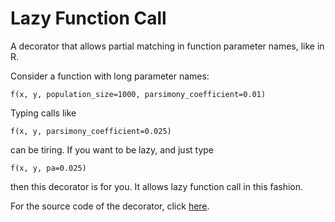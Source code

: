 # Lazy Function Call

A decorator that allows partial matching in function parameter names, like in R.

Consider a function with long parameter names:

`f(x, y, population_size=1000, parsimony_coefficient=0.01)`

Typing calls like

`f(x, y, parsimony_coefficient=0.025)`

can be tiring. If you want to be lazy, and just type

`f(x, y, pa=0.025)`

then this decorator is for you. It allows lazy function call in this fashion.

For the source code of the decorator, click [here](lazy.py).